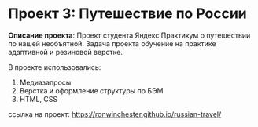# Проект 3: Путешествие по России

**Описание проекта**: Проект студента Яндекс Практикум о путешествии по нашей необъятной. Задача проекта обучение на практике адаптивной и резиновой верстке.

В проекте использовались:
1. Медиазапросы
2. Верстка и оформление структуры по БЭМ
3. HTML, CSS  

ссылка на проект: https://ronwinchester.github.io/russian-travel/
